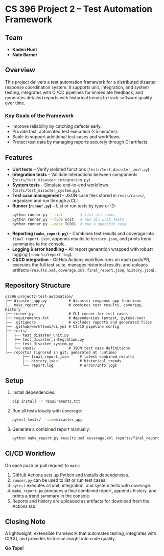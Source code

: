 # CS 396 Project 2 – Test Automation Framework

## Team

- **Kaden Hunt**
- **Nate Barner**

## Overview

This project delivers a test automation framework for a distributed disaster response coordination system. It supports unit, integration, and system testing, integrates with CI/CD pipelines for immediate feedback, and generates detailed reports with historical trends to track software quality over time.

### Key Goals of the Framework

- Improve reliability by catching defects early.
- Provide fast, automated test execution (<5 minutes).
- Scale to support additional test cases and workflows.
- Protect test data by managing reports securely through CI artifacts.

## Features

- **Unit tests** – Verify isolated functions (`tests/test_disaster_unit.py`).
- **Integration tests** – Validate interactions between components (`tests/test_disaster_integration.py`).
- **System tests** – Simulate end-to-end workflows (`tests/test_disaster_system.py`).
- **Test case management** – JSON case files stored in `tests/cases/`, organized and run through a CLI.
- **Runner (`runner.py`)** – List or run tests by type or ID:
    ```bash
    python runner.py --list        # list all cases  
    python runner.py --type unit   # run all unit tests  
    python runner.py --case TC001  # run a specific case  
    ```
- **Reporting (`make_report.py`)** – Combines test results and coverage into `final_report.json`, appends results to `history.json`, and prints trend summaries to the console.
- **Logging & error handling** – All report generation wrapped with robust logging (`reports/report.log`).
- **CI/CD integration** – GitHub Actions workflow runs on each push/PR, executes the full test suite, manages historical results, and uploads artifacts (`results.xml`, `coverage.xml`, `final_report.json`, `history.json`).

## Repository Structure

```
cs396-project2-test-automation/
│── disaster_app.py          # disaster response app functions
│── make_report.py           # combines test results, coverage, history
│── runner.py                # CLI runner for test cases
│── requirements.txt         # dependencies (pytest, pytest-cov)
│── .gitignore               # excludes reports and generated files
│── .github/workflows/ci.yml # CI/CD pipeline config
│── tests/
│   ├── test_disaster_unit.py
│   ├── test_disaster_integration.py
│   ├── test_disaster_system.py
│   └── cases/               # JSON test case definitions
│── reports/ (ignored in git, generated at runtime)
        ├── final_report.json     # latest combined results
        ├── history.json          # historical trends
        └── report.log            # error/info logs
```

## Setup

1. Install dependencies:
     ```bash
     pip install -r requirements.txt
     ```

2. Run all tests locally with coverage:
     ```bash
     pytest tests/ --cov=disaster_app
     ```

3. Generate a combined report manually:
     ```bash
     python make_report.py results.xml coverage.xml reports/final_report.json
     ```

## CI/CD Workflow

On each push or pull request to `main`:

1. GitHub Actions sets up Python and installs dependencies.
2. `runner.py` can be used to list or run test cases.
3. `pytest` executes all unit, integration, and system tests with coverage.
4. `make_report.py` produces a final combined report, appends history, and prints a trend summary in the console.
5. Reports and history are uploaded as artifacts for download from the Actions tab.  


## Closing Note

A lightweight, extensible framework that automates testing, integrates with CI/CD, and provides historical insight into code quality.

**Go Tops!**
